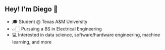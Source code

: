 ## Hey! I'm Diego 👋

* 🎓 Student @ Texas A&M University
* 👉🏻 Pursuing a BS in Electrical Engineering
* 💻 Interested in data science, software/hardware engineering, machine learning, and more
